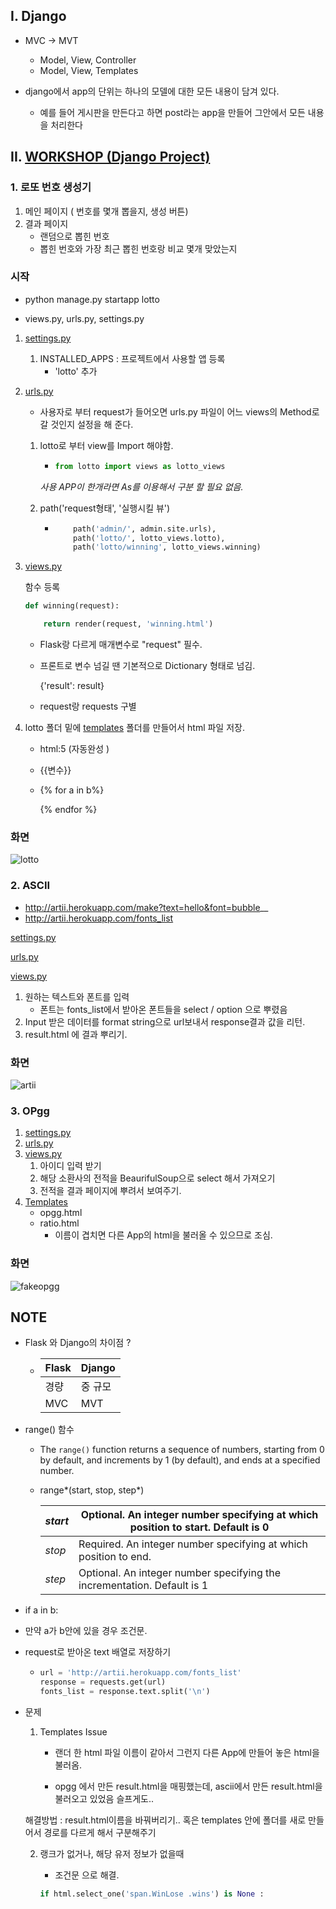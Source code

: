 ## I. Django 

- MVC → MVT

  - Model, View, Controller
  - Model, View, Templates

- django에서 app의 단위는 하나의 모델에 대한 모든 내용이 담겨 있다.

  - 예를 들어 게시판을 만든다고 하면 post라는 app을 만들어 그안에서 모든 내용을 처리한다

  



## II. [WORKSHOP (Django Project)](/https://github.com/jkim0715/Python/tree/master/Day5/day5)



### 1. 로또 번호 생성기

1. 메인 페이지 ( 번호를 몇개 뽑을지, 생성 버튼)
2. 결과 페이지
   - 랜덤으로 뽑힌 번호 
   - 뽑힌 번호와 가장 최근 뽑힌 번호랑 비교 몇개 맞았는지

### 시작

- python manage.py startapp lotto

- views.py, urls.py, settings.py 

1. [settings.py](/https://github.com/jkim0715/Python/blob/master/Day5/day5/day5/settings.py)

   1. INSTALLED_APPS : 프로젝트에서 사용할 앱 등록
      -  'lotto' 추가

2. [urls.py](/https://github.com/jkim0715/Python/blob/master/Day5/day5/day5/urls.py)

   - 사용자로 부터 request가 들어오면 urls.py 파일이 어느 views의 Method로 갈 것인지 설정을 해 준다.

   1. lotto로 부터 view를 Import 해야함.

      - ```python
        from lotto import views as lotto_views
        
        ```

      *사용 APP이 한개라면 As를 이용해서 구분 할 필요 없음.*

   2. path('request형태', '실행시킬 뷰')

      - ```python
          	path('admin/', admin.site.urls),
            path('lotto/', lotto_views.lotto),
            path('lotto/winning', lotto_views.winning)
        ```

3. [views.py](/https://github.com/jkim0715/Python/blob/master/Day5/day5/lotto/views.py)

   함수 등록 

   ```python
   def winning(request):
   
       return render(request, 'winning.html')
   ```

   - Flask랑 다르게 매개변수로 "request" 필수.

   - 프론트로 변수 넘길 땐 기본적으로 Dictionary 형태로 넘김.

     {'result': result}

   - request랑 requests 구별

4. lotto 폴더 밑에 [templates](/https://github.com/jkim0715/Python/tree/master/Day5/day5/lotto/templates) 폴더를 만들어서 html 파일 저장.

   - html:5   (자동완성 )

   - {{변수}}

   - {% for a in b%}

     {% endfor %}

   

### 화면

![lotto](https://user-images.githubusercontent.com/50862254/68641810-5bdd3380-054f-11ea-8a30-673472cd7d9c.PNG)



### 2. ASCII

- http://artii.herokuapp.com/make?text=hello&font=bubble__
- http://artii.herokuapp.com/fonts_list

[settings.py](/https://github.com/jkim0715/Python/blob/master/Day5/day5/day5/settings.py)

[urls.py](/https://github.com/jkim0715/Python/blob/master/Day5/day5/day5/urls.py)

[views.py](/https://github.com/jkim0715/Python/blob/master/Day5/day5/ascii/views.py)

1. 원하는 텍스트와 폰트를 입력
   - 폰트는 fonts_list에서 받아온 폰트들을 select / option 으로 뿌렸음
2. Input 받은 데이터를 format string으로 url보내서 response결과 값을 리턴.
3. result.html 에 결과 뿌리기.



### 화면

![artii](https://user-images.githubusercontent.com/50862254/68645054-3ace1000-055a-11ea-94ad-79d99567e2ef.PNG)

### 3. OPgg

1. [settings.py](/https://github.com/jkim0715/Python/blob/master/Day5/day5/day5/settings.py)
2. [urls.py](/https://github.com/jkim0715/Python/blob/master/Day5/day5/day5/urls.py)
3. [views.py](/https://github.com/jkim0715/Python/blob/master/Day5/day5/opgg/views.py)
   1. 아이디 입력 받기
   2. 해당 소환사의 전적을 BeaurifulSoup으로 select 해서 가져오기
   3. 전적을 결과 페이지에 뿌려서 보여주기.
4. [Templates](/https://github.com/jkim0715/Python/tree/master/Day5/day5/opgg/templates)
   - opgg.html
   - ratio.html
     - 이름이 겹치면 다른 App의 html을 불러올 수 있으므로 조심.

### 화면

![fakeopgg](https://user-images.githubusercontent.com/50862254/68653766-c736fd80-056f-11ea-8814-ce5294f928a8.PNG)









## NOTE

- Flask 와 Django의 차이점 ?

  - | Flask | Django  |
    | ----- | ------- |
    | 경량  | 중 규모 |
    | MVC   | MVT     |

    

- range() 함수

  - The `range()` function returns a sequence of numbers, starting from 0 by default, and increments by 1 (by default), and ends at a specified number.

  - range*(start, stop, step*)

    | *start* | Optional. An integer number specifying at which position to start. Default is 0 |
    | ------- | ------------------------------------------------------------ |
    | *stop*  | Required. An integer number specifying at which position to end. |
    | *step*  | Optional. An integer number specifying the incrementation. Default is 1 |

- if a in b:
  
- 만약 a가 b안에 있을 경우 조건문.
  
- request로 받아온 text 배열로 저장하기

  - ```python
    url = 'http://artii.herokuapp.com/fonts_list'
    response = requests.get(url)
    fonts_list = response.text.split('\n')
    ```

  
  
  
- 문제

  1. Templates Issue

     - 랜더 한 html 파일 이름이 같아서 그런지 다른 App에 만들어 놓은 html을 불러옴.

     - opgg 에서 만든 result.html을 매핑했는데, ascii에서 만든 result.html을 불러오고 있었음 슬프게도..

  해결방법 : result.html이름을 바꿔버리기..  혹은 templates 안에 폴더를 새로 만들어서 경로를 다르게 해서 구분해주기

  2. 랭크가 없거나, 해당 유저 정보가 없을때

     - 조건문 으로 해결.

     ```python
     if html.select_one('span.WinLose .wins') is None :
     ```

     